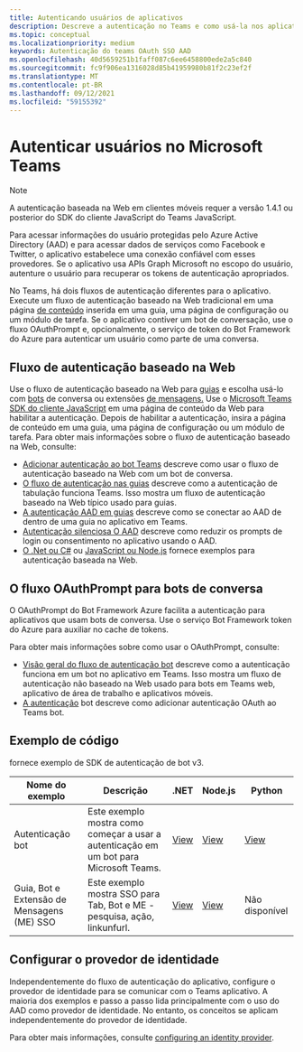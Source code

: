 ```yaml
---
title: Autenticando usuários de aplicativos
description: Descreve a autenticação no Teams e como usá-la nos aplicativos
ms.topic: conceptual
ms.localizationpriority: medium
keywords: Autenticação do teams OAuth SSO AAD
ms.openlocfilehash: 40d5659251b1faff087c6ee6458800ede2a5c840
ms.sourcegitcommit: fc9f906ea1316028d85b41959980b81f2c23ef2f
ms.translationtype: MT
ms.contentlocale: pt-BR
ms.lasthandoff: 09/12/2021
ms.locfileid: "59155392"
---
```

# <a name="authenticate-users-in-microsoft-teams"></a>Autenticar usuários no Microsoft Teams

> [!Note]
> A autenticação baseada na Web em clientes móveis requer a versão 1.4.1 ou posterior do SDK do cliente JavaScript do Teams JavaScript.

Para acessar informações do usuário protegidas pelo Azure Active Directory (AAD) e para acessar dados de serviços como Facebook e Twitter, o aplicativo estabelece uma conexão confiável com esses provedores. Se o aplicativo usa APIs Graph Microsoft no escopo do usuário, autenture o usuário para recuperar os tokens de autenticação apropriados.

No Teams, há dois fluxos de autenticação diferentes para o aplicativo. Execute um fluxo de autenticação baseado na Web tradicional em uma página [de conteúdo](~/tabs/how-to/create-tab-pages/content-page.md) inserida em uma guia, uma página de configuração ou um módulo de tarefa. Se o aplicativo contiver um bot de conversação, use o fluxo OAuthPrompt e, opcionalmente, o serviço de token do Bot Framework do Azure para autenticar um usuário como parte de uma conversa.

## <a name="web-based-authentication-flow"></a>Fluxo de autenticação baseado na Web

Use o fluxo de autenticação baseado na Web para [guias](~/tabs/what-are-tabs.md) e escolha usá-lo com [bots](~/bots/what-are-bots.md) de conversa ou extensões [de mensagens.](~/messaging-extensions/what-are-messaging-extensions.md) Use o [Microsoft Teams SDK do cliente JavaScript](/javascript/api/overview/msteams-client) em uma página de conteúdo da Web para habilitar a autenticação. Depois de habilitar a autenticação, insira a página de conteúdo em uma guia, uma página de configuração ou um módulo de tarefa. Para obter mais informações sobre o fluxo de autenticação baseado na Web, consulte:

* [Adicionar autenticação ao bot Teams](~/bots/how-to/authentication/add-authentication.md) descreve como usar o fluxo de autenticação baseado na Web com um bot de conversa.
* [O fluxo de autenticação nas guias](~/tabs/how-to/authentication/auth-flow-tab.md) descreve como a autenticação de tabulação funciona Teams. Isso mostra um fluxo de autenticação baseado na Web típico usado para guias.
* [A autenticação AAD em guias](~/tabs/how-to/authentication/auth-tab-AAD.md) descreve como se conectar ao AAD de dentro de uma guia no aplicativo em Teams.
* [Autenticação silenciosa O AAD](~/tabs/how-to/authentication/auth-silent-AAD.md) descreve como reduzir os prompts de login ou consentimento no aplicativo usando o AAD.
* [O .Net ou C#](https://github.com/OfficeDev/microsoft-teams-sample-complete-csharp) ou [JavaScript ou Node.js](https://github.com/OfficeDev/microsoft-teams-sample-complete-node) fornece exemplos para autenticação baseada na Web.

## <a name="the-oauthprompt-flow-for-conversational-bots"></a>O fluxo OAuthPrompt para bots de conversa

O OAuthPrompt do Bot Framework Azure facilita a autenticação para aplicativos que usam bots de conversa. Use o serviço Bot Framework token do Azure para auxiliar no cache de tokens.

Para obter mais informações sobre como usar o OAuthPrompt, consulte:

* [Visão geral do fluxo de autenticação bot](~/bots/how-to/authentication/auth-flow-bot.md) descreve como a autenticação funciona em um bot no aplicativo em Teams. Isso mostra um fluxo de autenticação não baseado na Web usado para bots em Teams web, aplicativo de área de trabalho e aplicativos móveis.
* [A autenticação](~/bots/how-to/authentication/add-authentication.md) bot descreve como adicionar autenticação OAuth ao Teams bot.

## <a name="code-sample"></a>Exemplo de código

fornece exemplo de SDK de autenticação de bot v3.

| **Nome do exemplo** | **Descrição** | **.NET** | **Node.js** | **Python** |
|---------------|------------|------------|-------------|---------------|
| Autenticação bot | Este exemplo mostra como começar a usar a autenticação em um bot para Microsoft Teams. | [View](https://github.com/microsoft/BotBuilder-Samples/tree/master/samples/csharp_dotnetcore/46.teams-auth) | [View](https://github.com/microsoft/BotBuilder-Samples/tree/master/samples/javascript_nodejs/46.teams-auth) | [View](https://github.com/microsoft/BotBuilder-Samples/tree/main/samples/python/46.teams-auth) |
| Guia, Bot e Extensão de Mensagens (ME) SSO | Este exemplo mostra SSO para Tab, Bot e ME - pesquisa, ação, linkunfurl. |  [View](https://github.com/OfficeDev/Microsoft-Teams-Samples/tree/main/samples/app-sso/csharp) | [View](https://github.com/OfficeDev/Microsoft-Teams-Samples/tree/main/samples/app-sso/nodejs) | Não disponível |


## <a name="configure-the-identity-provider"></a>Configurar o provedor de identidade

Independentemente do fluxo de autenticação do aplicativo, configure o provedor de identidade para se comunicar com o Teams aplicativo. A maioria dos exemplos e passo a passo lida principalmente com o uso do AAD como provedor de identidade. No entanto, os conceitos se aplicam independentemente do provedor de identidade.

Para obter mais informações, consulte [configuring an identity provider](~/concepts/authentication/configure-identity-provider.md).
